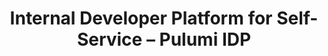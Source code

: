 ---
title: "Internal Developer Platform for Self-Service – Pulumi IDP"
layout: internal-developer-platforms

meta_desc: Build your internal developer platform with Pulumi. Enable self-service infrastructure with enterprise governance.
meta_image: /images/product/idp-meta.png

heading: Internal Developer Platform
subheading: |
    Build your IDP with Pulumi. Give engineers self-service infrastructure through templates, components, and developer portals while maintaining control through policies and governance.

aliases:
    - /solutions/platforms/
    - /product/idp
    - /product/pulumi-idp

overview:
  title: Everything platform engineers need to build an IDP
  description: Create golden paths with reusable components and templates. Enable self-service infrastructure through code, YAML, or developer portals. Enforce standards automatically with policies. Ship infrastructure faster while maintaining control.
  cta: Start Building Your IDP
  link: /docs/idp/get-started/
  cta_secondary: Get a Demo
  link_secondary: /contact/?form=request-a-demo

why_idp:
  title: Why engineers choose Pulumi for platform engineering
  description: Build your IDP on infrastructure as code in any programming language. Create golden paths that engineers actually want to use. Enforce standards without slowing teams down.
  benefits:
    - title: Ship Faster
      description: Golden paths and reusable components get engineers from idea to production in minutes.
      icon: rocketship
      color: salmon
    - title: Automatic Governance
      description: Policy as code enforces security, compliance, and operational standards without manual reviews.
      icon: shield
      color: blue
    - title: Engineer-Friendly
      description: Engineers work how they prefer – code, YAML, UI, or APIs – all with consistent governance.
      icon: nodes-and-rays
      color: yellow
    - title: Day 2 Ready
      description: Handle provisioning, updates, drift detection, and compliance from day one.
      icon: cycle
      color: fuchsia

demo_video:
    title: See Platform Engineering in Action
    subtitle: Watch how teams build internal developer platforms with Pulumi
    image: https://www.youtube.com/watch?v=3gZmKaAeppc

building_blocks:
  title: "Core building blocks for your IDP"
  items:
    - header: "Create golden paths with components and templates"
      subheader: "Platform engineers define infrastructure patterns once, engineers use them everywhere:"
      body:
        - "**Components**: Reusable infrastructure building blocks in any language. Package your well-architected patterns."
        - "**Templates**: Scaffold entire projects with one command. Applications, microservices, clusters – all standardized."
        - "**Policies**: Enforce security and compliance automatically. Block non-compliant infrastructure before it ships."
      graphic: /images/product/idp-services-home.jpg
    - header: Self-service infrastructure, multiple interfaces
      subheader: "Engineers provision infrastructure using their preferred approach:"
      body:
        - "**Code**: Write infrastructure in TypeScript, Python, Go, .NET, or Java. Full programming power."
        - "**Low-Code**: Simple YAML for standard patterns. Platform teams create the templates, engineers fill in the values."
        - "**No-Code**: Deploy through Pulumi's project wizard or integrate with Backstage. Click to provision."
        - "**REST API**: Programmatic access for custom tools and workflows. Build your own interfaces."
      graphic: /images/product/idp-flexible-interfaces.png
    - header: Built for Day 2 operations
      subheader: Platform engineering doesn't stop at provisioning. Handle the full infrastructure lifecycle.
      body:
        - "**Drift Detection**: Know when infrastructure diverges from code. Fix drift automatically or alert the team."
        - "**Import Existing Resources**: Bring unmanaged infrastructure under control. Generate code from existing resources."
        - "**Dependency Management**: Track component usage across teams. Safely deprecate old versions."
        - "**Enterprise RBAC**: Fine-grained permissions, SAML/SSO, audit logs. Control who can change what."
      graphic: /images/product/idp-day-two.png

learn:
    title: Start building your IDP
    items:
        - title: Start building your platform today
          description: Build your internal developer platform with Pulumi Cloud. Start with our free tier and scale when you need enterprise features.
          buttons:
            - link: https://app.pulumi.com/
              type: primary
              action: Start Free
            - link: /contact/?form=request-a-demo
              type: secondary
              action: Book a Demo
        - title: Platform engineering guide
          description: Learn how to build an IDP with components, templates, policies, and self-service patterns.
          buttons:
            - link: /docs/idp/get-started/
              type: primary
              action: Read the Docs
            - link: https://info.pulumi.com/whitepaper/accelerating-business-value-at-every-stage-of-idp-maturity
              type: secondary
              action: Get the Whitepaper
---